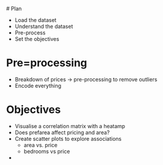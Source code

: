 # Plan
 - Load the dataset
 - Understand the dataset
 - Pre-process
 - Set the objectives


# Pre=processing
 - Breakdown of prices -> pre-processing to remove outliers
 - Encode everything

# Objectives
 - Visualise a correlation matrix with a heatamp
 - Does prefarea affect pricing and area?
 -  Create scatter plots to explore associations 
    - area vs. price
    - bedrooms vs price
 -  
